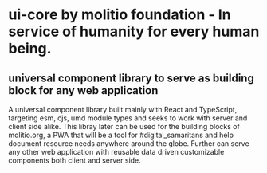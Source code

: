 # ui-core by molitio foundation - In service of humanity for every human being.

## universal component library to serve as building block for any web application

A universal component library built mainly with React and TypeScript, targeting esm, cjs, umd 
module types and seeks to work with server and client side alike. This libray later can be used for the building
blocks of molitio.org, a PWA that will be a tool for #digital_samaritans and help document resource needs anywhere 
around the globe. Further can serve any other web application with reusable data driven customizable components both
client and server side.
